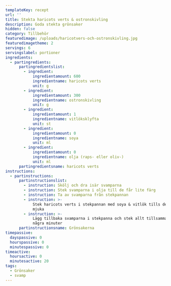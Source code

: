 ```yaml
---
templateKey: recept
url: ''
title: Stekta haricots verts & ostronskivling
description: Goda stekta grönsaker
hidden: false
category: Tillbehör
featuredimage: /uploads/haricotvers-och-ostronskivling.jpg
featuredimagetheme: 2
servings: 6
servingslabel: portioner
ingredients:
  - partingredients:
      partingredientslist:
        - ingredient:
            ingredientamount: 600
            ingredientname: haricots verts
            unit: g
        - ingredient:
            ingredientamount: 300
            ingredientname: ostronskivling
            unit: g
        - ingredient:
            ingredientamount: 1
            ingredientname: vitlöksklyfta
            unit: st
        - ingredient:
            ingredientamount: 0
            ingredientname: soya
            unit: ml
        - ingredient:
            ingredientamount: 0
            ingredientname: olja (raps- eller oliv-)
            unit: ml
      partingredientsname: haricots verts
instructions:
  - partinstructions:
      partinstructionslist:
        - instruction: Skölj och dra isär svamparna
        - instruction: Stek svamparna i olja till de får lite färg
        - instruction: Ta av svamparna från stekpannan
        - instruction: >-
            Stek haricots verts i stekpannan med soya & vitlök tills de blir
            mjuka
        - instruction: >-
            Lägg tillbaka svamparna i stekpanna och stek allt tillsammans i
            några minuter
      partinstructionsname: Grönsakerna
timepassive:
  dayspassive: 0
  hourspassive: 0
  minutespassive: 0
timeactive:
  hoursactive: 0
  minutesactive: 20
tags:
  - Grönsaker
  - svamp
---
```


